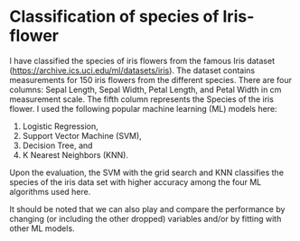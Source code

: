 # Classification of species of Iris-flower
I have classified the species of iris flowers from the famous Iris dataset (https://archive.ics.uci.edu/ml/datasets/iris). The dataset contains measurements for 150 iris flowers from the different species. There are four columns: Sepal Length, Sepal Width, Petal Length, and Petal Width in cm measurement scale. The fifth column represents the Species of the iris flower. I used the following popular machine learning (ML) models here:
1. Logistic Regression, 
2. Support Vector Machine (SVM), 
3. Decision Tree, and
4. K Nearest Neighbors (KNN).

Upon the evaluation, the SVM with the grid search and KNN classifies the species of the iris data set with higher accuracy among the four ML algorithms used here. 

It should be noted that we can also play and compare the performance by changing (or including the other dropped) variables and/or by fitting with other ML models.
